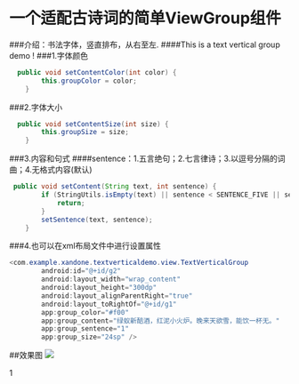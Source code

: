 # 一个适配古诗词的简单ViewGroup组件
###介绍：书法字体，竖直排布，从右至左.
####This is a text vertical group demo !
###1.字体颜色
```Java
  public void setContentColor(int color) {
        this.groupColor = color;
    }
```
###2.字体大小
```Java
  public void setContentSize(int size) {
        this.groupSize = size;
    }
```
###3.内容和句式
####sentence：1.五言绝句；2.七言律诗；3.以逗号分隔的词曲；4.无格式内容(默认)
```Java
 public void setContent(String text, int sentence) {
        if (StringUtils.isEmpty(text) || sentence < SENTENCE_FIVE || sentence > SENTENCE_NORMAL) {
            return;
        }
        setSentence(text, sentence);
    }
```
###4.也可以在xml布局文件中进行设置属性
```Java
<com.example.xandone.textverticaldemo.view.TextVerticalGroup
        android:id="@+id/g2"
        android:layout_width="wrap_content"
        android:layout_height="300dp"
        android:layout_alignParentRight="true"
        android:layout_toRightOf="@+id/g1"
        app:group_color="#f00"
        app:group_content="绿蚁新醅酒，红泥小火炉。晚来天欲雪，能饮一杯无。"
        app:group_sentence="1"
        app:group_size="24sp" />
```

##效果图
![](https://github.com/xandone/TextVerticalDemo/blob/master/demo20160907.png)

1[](https://github.com/xandone/TextVerticalDemo/blob/master/demo2.png)
